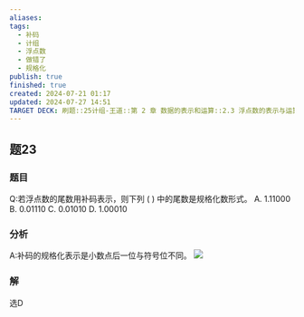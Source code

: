 ```yaml
---
aliases: 
tags:
  - 补码
  - 计组
  - 浮点数
  - 做错了
  - 规格化
publish: true
finished: true
created: 2024-07-21 01:17
updated: 2024-07-27 14:51
TARGET DECK: 刷题::25计组-王道::第 2 章 数据的表示和运算::2.3 浮点数的表示与运算::题23
---
```


## 题23
### 题目
Q:若浮点数的尾数用补码表示，则下列 ( ) 中的尾数是规格化数形式。
A. 1.11000 B. 0.01110 C. 0.01010 D. 1.00010
### 分析
A:补码的规格化表示是小数点后一位与符号位不同。
![](https://img.hwenyi.live/202407271451500.webp)
### 解
选D
